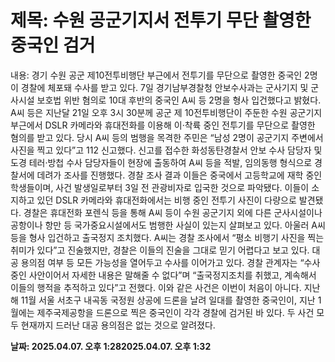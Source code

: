 # **제목: 수원 공군기지서 전투기 무단 촬영한 중국인 검거**

  내용: 경기 수원 공군 제10전투비행단 부근에서 전투기를 무단으로 촬영한 중국인 2명이 경찰에 체포돼 수사를 받고 있다.           7일 경기남부경찰청 안보수사과는 군사기지 및 군사시설 보호법 위반 혐의로 10대 후반의 중국인 A씨 등 2명을 형사 입건했다고 밝혔다.           A씨 등은 지난달 21일 오후 3시 30분께 공군 제 10전투비행단이 주둔한 수원 공군기지 부근에서 DSLR 카메라와 휴대전화를 이용해 이·착륙 중인 전투기를 무단으로 촬영한 혐의를 받고 있다.           당시 A씨 등의 범행을 목격한 주민은 “남성 2명이 공군기지 주변에서 사진을 찍고 있다”고 112 신고했다.           신고를 접수한 화성동탄경찰서 안보 수사 담당자 및 도경 테러·방첩 수사 담당자들이 현장에 출동하여 A씨 등을 적발, 임의동행 형식으로 경찰서에 데려가 조사를 진행했다.             경찰 조사 결과 이들은 중국에서 고등학교에 재학 중인 학생들이며, 사건 발생일로부터 3일 전 관광비자로 입국한 것으로 파악됐다.           이들이 소지하고 있던 DSLR 카메라와 휴대전화에서는 비행 중인 전투기 사진이 다량으로 발견됐다.           경찰은 휴대전화 포렌식 등을 통해 A씨 등이 수원 공군기지 외에 다른 군사시설이나 공항이나 항만 등 국가중요시설에서도 범행한 사실이 있는지 살펴보고 있다.           아울러 A씨 등을 형사 입건하고 출국정지 조치했다.           A씨는 경찰 조사에서 “평소 비행기 사진을 찍는 취미가 있다”고 진술했지만, 경찰은 이들의 진술을 그대로 믿기 어렵다고 보고 있다. 대공 용의점 여부 등 모든 가능성을 열어두고 수사를 이어가고 있다.           경찰 관계자는 “수사 중인 사안이어서 자세한 내용은 말해줄 수 없다”며 “출국정지조치를 취했고, 계속해서 이들의 행적을 추적하고 있다”고 전했다.           이와 같은 사건은 이번이 처음이 아니다. 지난해 11월 서울 서초구 내곡동 국정원 상공에 드론을 날려 일대를 촬영한 중국인이, 지난 1월에는 제주국제공항을 드론으로 찍은 중국인이 각각 경찰에 검거된 바 있다. 두 사건 모두 현재까지 드러난 대공 용의점은 없는 것으로 알려졌다.

  **날짜: 2025.04.07. 오후 1:282025.04.07. 오후 1:32**